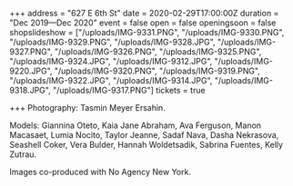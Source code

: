 +++
address = "627 E 6th St"
date = 2020-02-29T17:00:00Z
duration = "Dec 2019—Dec 2020"
event = false
open = false
openingsoon = false
shopslideshow = ["/uploads/IMG-9331.PNG", "/uploads/IMG-9330.PNG", "/uploads/IMG-9329.PNG", "/uploads/IMG-9328.JPG", "/uploads/IMG-9327.PNG", "/uploads/IMG-9326.PNG", "/uploads/IMG-9325.PNG", "/uploads/IMG-9324.JPG", "/uploads/IMG-9312.JPG", "/uploads/IMG-9220.JPG", "/uploads/IMG-9320.PNG", "/uploads/IMG-9319.PNG", "/uploads/IMG-9322.JPG", "/uploads/IMG-9314.JPG", "/uploads/IMG-9318.JPG", "/uploads/IMG-9317.PNG"]
tickets = true

+++
Photography: Tasmin Meyer Ersahin.

Models: Giannina Oteto, Kaia Jane Abraham, Ava Ferguson, Manon Macasaet, Lumia Nocito, Taylor Jeanne, Sadaf Nava, Dasha Nekrasova, Seashell Coker, Vera Bulder, Hannah Woldetsadik, Sabrina Fuentes, Kelly Zutrau.

Images co-produced with No Agency New York.